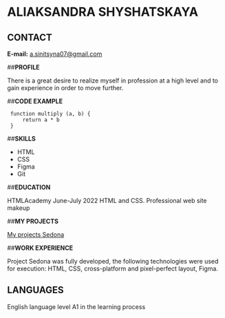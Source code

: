 # **ALIAKSANDRA SHYSHATSKAYA**

## **CONTACT**

**E-mail:** a.sinitsyna07@gmail.com

##**PROFILE**

There is a great desire to realize myself in profession at a high level and to gain experience in order to move further.

##**CODE EXAMPLE**

   ```
    function multiply (a, b) {
        return a * b
    }
   ``` 

##**SKILLS**

* HTML
* CSS
* Figma
* Git

##**EDUCATION**

HTMLAcademy June-July 2022
HTML and CSS. Professional web site makeup

##**MY PROJECTS**

[My projects Sedona](https://sinichka22.github.io/my_projects/Sedona/)

##**WORK EXPERIENCE**

Project Sedona was fully developed, the following technologies were used for execution: HTML, CSS, cross-platform and pixel-perfect layout, Figma.

## **LANGUAGES**

English language level A1
in the learning process
